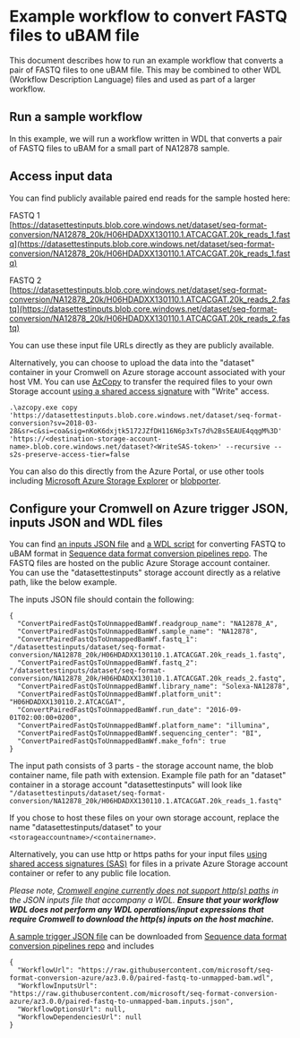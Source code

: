 # Example workflow to convert FASTQ files to uBAM file

This document describes how to run an example workflow that converts a pair of FASTQ files to one uBAM file. This may be combined to other WDL (Workflow Description Language) files and used as part of a larger workflow. 

## Run a sample workflow

In this example, we will run a workflow written in WDL that converts a pair of FASTQ files to uBAM for a small part of NA12878 sample.


## Access input data 

You can find publicly available paired end reads for the sample hosted here:

FASTQ 1<br/>
[https://datasettestinputs.blob.core.windows.net/dataset/seq-format-conversion/NA12878_20k/H06HDADXX130110.1.ATCACGAT.20k_reads_1.fastq](https://datasettestinputs.blob.core.windows.net/dataset/seq-format-conversion/NA12878_20k/H06HDADXX130110.1.ATCACGAT.20k_reads_1.fastq)

FASTQ 2<br/>
[https://datasettestinputs.blob.core.windows.net/dataset/seq-format-conversion/NA12878_20k/H06HDADXX130110.1.ATCACGAT.20k_reads_2.fastq](https://datasettestinputs.blob.core.windows.net/dataset/seq-format-conversion/NA12878_20k/H06HDADXX130110.1.ATCACGAT.20k_reads_2.fastq)

You can use these input file URLs directly as they are publicly available.<br/>

Alternatively, you can choose to upload the data into the "dataset" container in your Cromwell on Azure storage account associated with your host VM.
You can use [AzCopy](https://docs.microsoft.com/en-us/azure/storage/common/storage-use-azcopy-blobs#copy-a-container-to-another-storage-account) to transfer the required files to your own Storage account [using a shared access signature](https://docs.microsoft.com/en-us/azure/storage/common/storage-sas-overview) with "Write" access.<br/>

```
.\azcopy.exe copy 'https://datasettestinputs.blob.core.windows.net/dataset/seq-format-conversion?sv=2018-03-28&sr=c&si=coa&sig=nKoK6dxjtk5172JZfDH116N6p3xTs7d%2Bs5EAUE4qqgM%3D' 'https://<destination-storage-account-name>.blob.core.windows.net/dataset?<WriteSAS-token>' --recursive --s2s-preserve-access-tier=false
```
You can also do this directly from the Azure Portal, or use other tools including [Microsoft Azure Storage Explorer](https://azure.microsoft.com/features/storage-explorer/) or [blobporter](https://github.com/Azure/blobporter). <br/>

## Configure your Cromwell on Azure trigger JSON, inputs JSON and WDL files

You can find [an inputs JSON file](https://github.com/microsoft/seq-format-conversion-azure/blob/main-azure/paired-fastq-to-unmapped-bam.inputs.json) and [a WDL script](https://github.com/microsoft/seq-format-conversion-azure/blob/main-azure/paired-fastq-to-unmapped-bam.wdl) for converting FASTQ to uBAM format in [Sequence data format conversion pipelines repo](https://github.com/microsoft/seq-format-conversion-azure). The FASTQ files are hosted on the public Azure Storage account container.<br/>
You can use the "datasettestinputs" storage account directly as a relative path, like the below example.<br/>

The inputs JSON file should contain the following:
```
{
  "ConvertPairedFastQsToUnmappedBamWf.readgroup_name": "NA12878_A",
  "ConvertPairedFastQsToUnmappedBamWf.sample_name": "NA12878",
  "ConvertPairedFastQsToUnmappedBamWf.fastq_1": "/datasettestinputs/dataset/seq-format-conversion/NA12878_20k/H06HDADXX130110.1.ATCACGAT.20k_reads_1.fastq",
  "ConvertPairedFastQsToUnmappedBamWf.fastq_2": "/datasettestinputs/dataset/seq-format-conversion/NA12878_20k/H06HDADXX130110.1.ATCACGAT.20k_reads_2.fastq", 
  "ConvertPairedFastQsToUnmappedBamWf.library_name": "Solexa-NA12878",
  "ConvertPairedFastQsToUnmappedBamWf.platform_unit": "H06HDADXX130110.2.ATCACGAT",
  "ConvertPairedFastQsToUnmappedBamWf.run_date": "2016-09-01T02:00:00+0200",
  "ConvertPairedFastQsToUnmappedBamWf.platform_name": "illumina",
  "ConvertPairedFastQsToUnmappedBamWf.sequencing_center": "BI",
  "ConvertPairedFastQsToUnmappedBamWf.make_fofn": true  
}
```

The input path consists of 3 parts - the storage account name, the blob container name, file path with extension. Example file path for an "dataset" container in a storage account "datasettestinputs" will look like
`"/datasettestinputs/dataset/seq-format-conversion/NA12878_20k/H06HDADXX130110.1.ATCACGAT.20k_reads_1.fastq"`

If you chose to host these files on your own storage account, replace the name "datasettestinputs/dataset" to your `<storageaccountname>/<containername>`. <br/>
 
Alternatively, you can use http or https paths for your input files [using shared access signatures (SAS)](https://docs.microsoft.com/en-us/azure/storage/common/storage-sas-overview) for files in a private Azure Storage account container or refer to any public file location. 

*Please note, [Cromwell engine currently does not support http(s) paths](https://github.com/broadinstitute/cromwell/issues/4184#issuecomment-425981166) in the JSON inputs file that accompany a WDL. **Ensure that your workflow WDL does not perform any WDL operations/input expressions that require Cromwell to download the http(s) inputs on the host machine.***

[A sample trigger JSON file](https://github.com/microsoft/seq-format-conversion-azure/blob/main-azure/paired-fastq-to-unmapped-bam.trigger.json) can be downloaded from [Sequence data format conversion pipelines repo](https://github.com/microsoft/seq-format-conversion-azure) and includes
```
{  
  "WorkflowUrl": "https://raw.githubusercontent.com/microsoft/seq-format-conversion-azure/az3.0.0/paired-fastq-to-unmapped-bam.wdl",
  "WorkflowInputsUrl": "https://raw.githubusercontent.com/microsoft/seq-format-conversion-azure/az3.0.0/paired-fastq-to-unmapped-bam.inputs.json",
  "WorkflowOptionsUrl": null,
  "WorkflowDependenciesUrl": null
}
```
